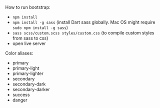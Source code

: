 How to run bootstrap:
- `npm install`
- `npm install -g sass` (install Dart sass globally. Mac OS might require `sudo npm install -g sass`)
- `sass scss/custom.scss styles/custom.css` (to compile custom styles from sass to css)
- open live server

Color aliases:
- primary
- primary-light
- primary-lighter
- secondary
- secondary-dark
- secondary-darker
- success
- danger
